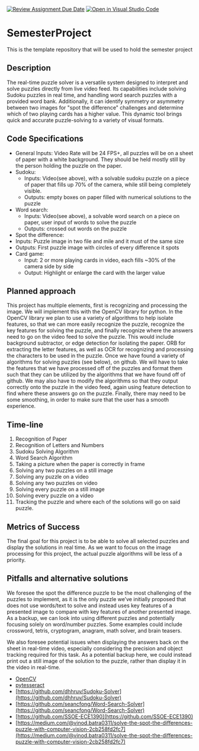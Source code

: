 [![Review Assignment Due Date](https://classroom.github.com/assets/deadline-readme-button-22041afd0340ce965d47ae6ef1cefeee28c7c493a6346c4f15d667ab976d596c.svg)](https://classroom.github.com/a/tdy6BFPL)
[![Open in Visual Studio Code](https://classroom.github.com/assets/open-in-vscode-2e0aaae1b6195c2367325f4f02e2d04e9abb55f0b24a779b69b11b9e10269abc.svg)](https://classroom.github.com/online_ide?assignment_repo_id=15757940&assignment_repo_type=AssignmentRepo)
# SemesterProject
This is the template repository that will be used to hold the semester project


## Description

The real-time puzzle solver is a versatile system designed to interpret and solve puzzles directly from live video feed. Its capabilities include solving Sudoku puzzles in real time, and handling word search puzzles with a provided word bank. Additionally, it can identify symmetry or asymmetry between two images for "spot the difference" challenges and determine which of two playing cards has a higher value. This dynamic tool brings quick and accurate puzzle-solving to a variety of visual formats.

## Code Specifications

* General Inputs: Video Rate will be 24 FPS+, all puzzles will be on a sheet of paper with a white background. They should be held mostly still by the person holding the puzzle on the paper.  
* Sudoku:  
  * Inputs: Video(see above), with a solvable sudoku puzzle on a piece of paper that fills up 70% of the camera, while still being completely visible.   
  * Outputs: empty boxes on paper filled with numerical solutions to the puzzle   
* Word search:  
  * Inputs: Video(see above), a solvable word search on a piece on paper, user input of words to solve the puzzle  
  * Outputs: crossed out words on the puzzle  
* Spot the difference:   
* Inputs: Puzzle image in two file and mile and it must of the same size  
* Outputs: First puzzle image with circles of every difference it spots   
* Card game:   
  * Input: 2 or more playing cards in video, each fills \~30% of the camera side by side  
  * Output: Highlight or enlarge the card with the larger value

## Planned approach

This project has multiple elements, first is recognizing and processing the image. We will implement this with the OpenCV library for python. In the OpenCV library we plan to use a variety of algorithms to help isolate features, so that we can more easily recognize the puzzle, recognize the key features for solving the puzzle, and finally recognize where the answers need to go on the video feed to solve the puzzle. This would include background subtractor, or edge detection for isolating the paper. ORB for extracting the letter features, as well as OCR for recognizing and processing the characters to be used in the puzzle. Once we have found a variety of algorithms for solving puzzles (see below), on github. We will have to take the features that we have processed off of the puzzles and format them such that they can be utilized by the algorithms that we have found off of github. We may also have to modify the algorithms so that they output correctly onto the puzzle in the video feed, again using feature detection to find where these answers go on the puzzle. Finally, there may need to be some smoothing, in order to make sure that the user has a smooth experience.

## Time-line

1. Recognition of Paper  
2. Recognition of Letters and Numbers  
3. Sudoku Solving Algorithm  
4. Word Search Algorithm  
5. Taking a picture when the paper is correctly in frame  
6. Solving any two puzzles on a still image   
7. Solving any puzzle on a video  
8. Solving any two puzzles on video  
9. Solving every puzzle on a still image  
10. Solving every puzzle on a video  
11. Tracking the puzzle and where each of the solutions will go on said puzzle.

## Metrics of Success

The final goal for this project is to be able to solve all selected puzzles and display the solutions in real time. As we want to focus on the image processing for this project, the actual puzzle algorithms will be less of a priority.

## Pitfalls and alternative solutions

We foresee the spot the difference puzzle to be the most challenging of the puzzles to implement, as it is the only puzzle we’ve initially proposed that does not use words/text to solve and instead uses key features of a presented image to compare with key features of another presented image. As a backup, we can look into using different puzzles and potentially focusing solely on word/number puzzles. Some examples could include crossword, tetris, cryptogram, anagram, math solver, and brain teasers.

We also foresee potential issues when displaying the answers back on the sheet in real-time video, especially considering the precision and object tracking required for this task. As a potential backup here, we could instead print out a still image of the solution to the puzzle, rather than display it in the video in real-time.

* [OpenCV](https://opencv.org/)  
* [pytesseract](https://github.com/h/pytesseract)  
* [https://github.com/dhhruv/Sudoku-Solver](https://github.com/dhhruv/Sudoku-Solver)  
* [https://github.com/seancfong/Word-Search-Solver](https://github.com/seancfong/Word-Search-Solver)  
* [https://github.com/SSOE-ECE1390](https://github.com/SSOE-ECE1390)  
* [https://medium.com/@vinod.batra0311/solve-the-spot-the-differences-puzzle-with-computer-vision-2cb258fd2fc7](https://medium.com/@vinod.batra0311/solve-the-spot-the-differences-puzzle-with-computer-vision-2cb258fd2fc7) 

